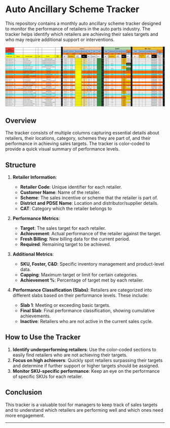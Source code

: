 # Auto Ancillary Scheme Tracker

This repository contains a monthly auto ancillary scheme tracker designed to monitor the performance of retailers in the auto parts industry. The tracker helps identify which retailers are achieving their sales targets and who may require additional support or interventions.

![Auto Ancillary Scheme Tracker](https://github.com/gursimran8/Auto_Ancillary_Scheme_Tracker/blob/main/Scheme%20Tracker.JPG)

## Overview

The tracker consists of multiple columns capturing essential details about retailers, their locations, category, schemes they are part of, and their performance in achieving sales targets. The tracker is color-coded to provide a quick visual summary of performance levels.

## Structure

1. **Retailer Information**:
   - **Retailer Code**: Unique identifier for each retailer.
   - **Customer Name**: Name of the retailer.
   - **Scheme**: The sales incentive or scheme that the retailer is part of.
   - **District and PDSE Name**: Location and distributor/supplier details.
   - **CAT**: Category which the retailer belongs to

2. **Performance Metrics**:
   - **Target**: The sales target for each retailer.
   - **Achievement**: Actual performance of the retailer against the target.
   - **Fresh Billing**: New billing data for the current period.
   - **Required**: Remaining target to be achieved.

3. **Additional Metrics**:
   - **SKU, Foster, C&D**: Specific inventory management and product-level data.
   - **Capping**: Maximum target or limit for certain categories.
   - **Achievement %**: Percentage of target met by each retailer.

4. **Performance Classification (Slabs)**:
   Retailers are categorized into different slabs based on their performance levels. These include:
   - **Slab 1**: Meeting or exceeding basic targets.
   - **Final Slab**: Final performance classification, showing cumulative achievements.
   - **Inactive**: Retailers who are not active in the current sales cycle.

## How to Use the Tracker

1. **Identify underperforming retailers**: Use the color-coded sections to easily find retailers who are not achieving their targets.
2. **Focus on high achievers**: Quickly spot retailers surpassing their targets and determine if further support or higher targets should be assigned.
3. **Monitor SKU-specific performance**: Keep an eye on the performance of specific SKUs for each retailer.


## Conclusion

This tracker is a valuable tool for managers to keep track of sales targets and to understand which retailers are performing well and which ones need more engagement.

---

